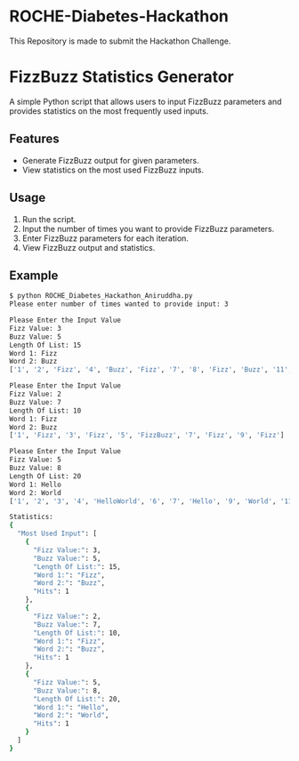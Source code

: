 # ROCHE-Diabetes-Hackathon
This Repository is made to submit the Hackathon Challenge.

# FizzBuzz Statistics Generator

A simple Python script that allows users to input FizzBuzz parameters and provides statistics on the most frequently used inputs.

## Features

- Generate FizzBuzz output for given parameters.
- View statistics on the most used FizzBuzz inputs.

## Usage

1. Run the script.
2. Input the number of times you want to provide FizzBuzz parameters.
3. Enter FizzBuzz parameters for each iteration.
4. View FizzBuzz output and statistics.

## Example

```bash
$ python ROCHE_Diabetes_Hackathon_Aniruddha.py
Please enter number of times wanted to provide input: 3

Please Enter the Input Value
Fizz Value: 3
Buzz Value: 5
Length Of List: 15
Word 1: Fizz
Word 2: Buzz
['1', '2', 'Fizz', '4', 'Buzz', 'Fizz', '7', '8', 'Fizz', 'Buzz', '11', 'Fizz', '13', '14', 'FizzBuzz']

Please Enter the Input Value
Fizz Value: 2
Buzz Value: 7
Length Of List: 10
Word 1: Fizz
Word 2: Buzz
['1', 'Fizz', '3', 'Fizz', '5', 'FizzBuzz', '7', 'Fizz', '9', 'Fizz']

Please Enter the Input Value
Fizz Value: 5
Buzz Value: 8
Length Of List: 20
Word 1: Hello
Word 2: World
['1', '2', '3', '4', 'HelloWorld', '6', '7', 'Hello', '9', 'World', '11', 'Hello', '13', '14', 'HelloWorld', '16', '17', 'Hello', '19', 'World']

Statistics:
{
  "Most Used Input": [
    {
      "Fizz Value:": 3,
      "Buzz Value:": 5,
      "Length Of List:": 15,
      "Word 1:": "Fizz",
      "Word 2:": "Buzz",
      "Hits": 1
    },
    {
      "Fizz Value:": 2,
      "Buzz Value:": 7,
      "Length Of List:": 10,
      "Word 1:": "Fizz",
      "Word 2:": "Buzz",
      "Hits": 1
    },
    {
      "Fizz Value:": 5,
      "Buzz Value:": 8,
      "Length Of List:": 20,
      "Word 1:": "Hello",
      "Word 2:": "World",
      "Hits": 1
    }
  ]
}
